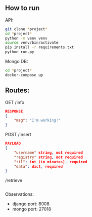 ## How to run

API:

```sh
git clone *project*
cd *project*
python -m venv venv
source venv/bin/activate
pip install -r requirements.txt
python run.py
```

Mongo DB:

```sh
cd *project*
docker-compose up
```

## Routes:

GET /info

```json
RESPONSE
{
    "msg": "I'm working!"
}
```

POST /insert

```json
PAYLOAD
{
    "username" string, not required
    "registry" string, not required
    "ttl": int (in minutes), required
    "data": dict, required
}
```

/retrieve

```json

```

Observations:

- django port: 8008
- mongo port: 27018

